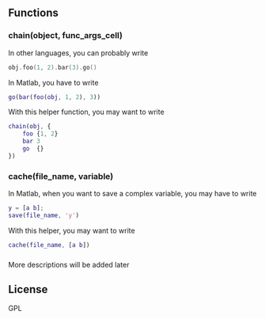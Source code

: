 ## Functions


### chain(object, func_args_cell)
In other languages, you can probably write
```c
obj.foo(1, 2).bar(3).go()
```
In Matlab, you have to write
```matlab
go(bar(foo(obj, 1, 2), 3))
```
With this helper function, you may want to write
```matlab
chain(obj, {
	foo {1, 2}
	bar 3
	go	{}
})
```


### cache(file_name, variable)
In Matlab, when you want to save a complex variable, you may have to write
```matlab
y = [a b];
save(file_name, 'y')
```
With this helper, you may want to write
```matlab
cache(file_name, [a b])
```


###
More descriptions will be added later


## License
GPL